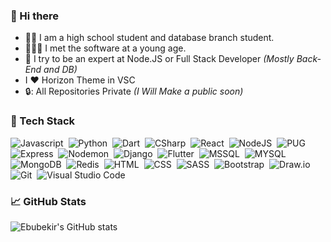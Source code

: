 ### 👋 Hi there 

- :man_student: I am a high school student and database branch student.
- :child::man_technologist: I met the software at a young age.
- :seedling: I try to be an expert at Node.JS or Full Stack Developer _(Mostly Back-End and DB)_
- I ❤️ Horizon Theme in VSC
- :lock:: All Repositories Private _(I Will Make a public soon)_

### :toolbox: Tech Stack 
![Javascript](https://img.shields.io/badge/Javascript-1c1e26?style=flat&logo=Javascript&logoColor=e95379)&nbsp;
![Python](https://img.shields.io/badge/Python-1c1e26?style=flat&logo=Python&logoColor=e95379)&nbsp;
![Dart](https://img.shields.io/badge/Dart-1c1e26?style=flat&logo=Dart&logoColor=e95379)&nbsp;
![CSharp](https://img.shields.io/badge/CSharp-1c1e26?style=flat&logo=c-sharp&logoColor=e95379)&nbsp;
![React](https://img.shields.io/badge/React-1c1e26?style=flat&logo=React&logoColor=e95379)&nbsp;
![NodeJS](https://img.shields.io/badge/NodeJS-1c1e26?style=flat&logo=node.js&logoColor=e95379)&nbsp;
![PUG](https://img.shields.io/badge/Pug-05122A?style=flat&logo=pug&logoColor=e95379)&nbsp;
![Express](https://img.shields.io/badge/Express-05122A?style=flat&logo=Express&logoColor=e95379)&nbsp;
![Nodemon](https://img.shields.io/badge/Nodemon-05122A?style=flat&logo=Nodemon&logoColor=e95379)&nbsp;
![Django](https://img.shields.io/badge/Django-1c1e26?style=flat&logo=Django&logoColor=e95379)&nbsp;
![Flutter](https://img.shields.io/badge/Flutter-1c1e26?style=flat&logo=Flutter&logoColor=e95379)&nbsp;
![MSSQL](https://img.shields.io/badge/MSSQL-1c1e26?style=flat&logo=microsoft-sql-server&logoColor=e95379)&nbsp;
![MYSQL](https://img.shields.io/badge/MYSQL-1c1e26?style=flat&logo=mysql&logoColor=e95379)&nbsp;
![MongoDB](https://img.shields.io/badge/MongoDB-1c1e26?style=flat&logo=MongoDB&logoColor=e95379)&nbsp;
![Redis](https://img.shields.io/badge/Redis-1c1e26?style=flat&logo=Redis&logoColor=e95379)&nbsp;
![HTML](https://img.shields.io/badge/HTML-1c1e26?style=flat&logo=HTML5&logoColor=e95379)&nbsp;
![CSS](https://img.shields.io/badge/CSS-1c1e26?style=flat&logo=CSS3&logoColor=e95379)&nbsp;
![SASS](https://img.shields.io/badge/SASS-1c1e26?style=flat&logo=SASS&logoColor=e95379)&nbsp;
![Bootstrap](https://img.shields.io/badge/Bootstrap-1c1e26?style=flat&logo=Bootstrap&logoColor=e95379)&nbsp;
![Draw.io](https://img.shields.io/badge/-Draw.io%20:/-1c1e26?style=flat&logo=diagrams.net&logoColor=e95379)&nbsp;
![Git](https://img.shields.io/badge/Git-1c1e26?style=flat&logo=Git&logoColor=e95379)&nbsp;
![Visual Studio Code](https://img.shields.io/badge/-Visual%20Studio%20Code-1c1e26?style=flat&logo=visual-studio-code&logoColor=e95379)&nbsp;

### :chart_with_upwards_trend: GitHub Stats
![Ebubekir's GitHub stats](https://github-readme-stats.vercel.app/api?username=EbubekirYucel&show_icons=true&bg_color=1c1e26&title_color=e95379&icon_color=e95379&text_color=ffffff)

